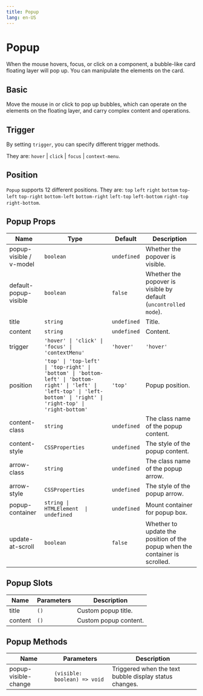 ```yaml
---
title: Popup
lang: en-US
---
```


# Popup <update-badge/>

When the mouse hovers, focus, or click on a component, a bubble-like card floating layer will pop up. You can manipulate the elements on the card.

## Basic

Move the mouse in or click to pop up bubbles, which can operate on the elements on the floating layer, and carry complex content and operations.

<demo src="../example/popup/basic.vue"></demo>

## Trigger

By setting `trigger`, you can specify different trigger methods.

They are: `hover` | `click` | `focus` | `context-menu`.

<demo src="../example/popup/trigger.vue"></demo>

## Position

`Popup` supports 12 different positions. They are: `top` `left` `right` `bottom` `top-left` `top-right` `bottom-left` `bottom-right` `left-top` `left-bottom` `right-top` `right-bottom`.

<demo src="../example/popup/position.vue"></demo>

## Popup Props

| Name | Type | Default | Description |
| --- | --- | --- | --- |
| popup-visible / v-model | `boolean` | `undefined` | Whether the popover is visible. |
| default-popup-visible | `boolean` | `false` | Whether the popover is visible by default (`uncontrolled mode`). |
| title | `string` | `undefined` | Title. |
| content | `string`|`undefined`| Content. |
| trigger | `'hover' \| 'click' \| 'focus' \| 'contextMenu'`|`'hover'` | `'hover'` | Trigger method. |
| position | `'top' \| 'top-left' \| 'top-right' \| 'bottom' \| 'bottom-left' \| 'bottom-right' \| 'left' \| 'left-top' \| 'left-bottom' \| 'right' \| 'right-top' \| 'right-bottom'`|`'top'` | Popup position. |
| content-class | `string` | `undefined` | The class name of the popup content. |
| content-style | `CSSProperties` | `undefined` | The style of the popup content. |
| arrow-class | `string` | `undefined` | The class name of the popup arrow. |
| arrow-style | `CSSProperties` | `undefined` | The style of the popup arrow. |
| popup-container | `string \| HTMLElement  \| undefined` | `undefined` | Mount container for popup box. |
| update-at-scroll | `boolean `| `false`  | Whether to update the position of the popup when the container is scrolled. |

## Popup Slots

| Name | Parameters | Description |
| --- | --- | --- |
| title | `()` | Custom popup title. |
| content | `()` | Custom popup content. |
## Popup Methods

| Name | Parameters | Description |
| --- | --- | --- |
| popup-visible-change | `(visible: boolean) => void` | Triggered when the text bubble display status changes. |
